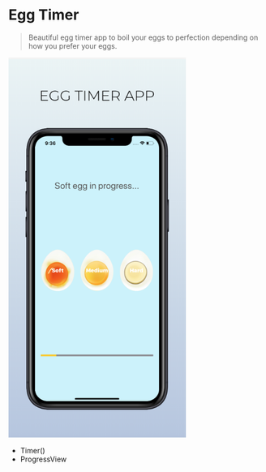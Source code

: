 # Egg Timer
> Beautiful egg timer app to boil your eggs to perfection depending on how you prefer your eggs. 

<img src="images/eggtimer.png" width="350" height="750">

* Timer()
* ProgressView
